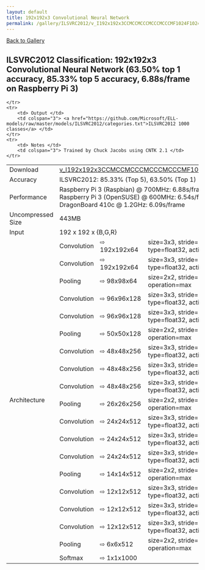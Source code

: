 ```yaml
---
layout: default
title: 192x192x3 Convolutional Neural Network
permalink: /gallery/ILSVRC2012/v_I192x192x3CCMCCMCCCMCCCMCCCMF1024F1024
---
```


[Back to Gallery](/ELL/gallery)

## ILSVRC2012 Classification: 192x192x3 Convolutional Neural Network (63.50% top 1 accuracy, 85.33% top 5 accuracy, 6.88s/frame on Raspberry Pi 3)

<table>
    <tr>
        <td> Download </td>
        <td colspan="3"> <a href="https://github.com/Microsoft/ELL-models/raw/master/models/ILSVRC2012/v_I192x192x3CCMCCMCCCMCCCMCCCMF1024F1024/v_I192x192x3CCMCCMCCCMCCCMCCCMF1024F1024.ell.zip">v_I192x192x3CCMCCMCCCMCCCMCCCMF1024F1024.ell.zip</a></td>
    </tr>
    <tr>
        <td> Accuracy </td>
        <td colspan="3"> ILSVRC2012: 85.33% (Top 5), 63.50% (Top 1) </td>
    </tr>
    <tr>
        <td> Performance </td>
        <td colspan="3"> Raspberry Pi 3 (Raspbian) @ 700MHz: 6.88s/frame<br>Raspberry Pi 3 (OpenSUSE) @ 600MHz: 6.54s/frame<br>DragonBoard 410c @ 1.2GHz: 6.09s/frame </td>
    </tr>
    <tr>
        <td> Uncompressed Size </td>
        <td colspan="3"> 443MB </td>
    </tr>
    <tr>
        <td> Input </td>
        <td colspan="3"> 192 x 192 x {B,G,R} </td>
    </tr>
    <tr>
        <td rowspan="20"> Architecture </td>
        <tr class="table-row-condensed">
	<td>Convolution</td>
	<td>&#8680; 192x192x64</td>
	<td>size=3x3, stride=1, type=float32, activation=relu</td>
</tr>
<tr class="table-row-condensed">
	<td>Convolution</td>
	<td>&#8680; 192x192x64</td>
	<td>size=3x3, stride=1, type=float32, activation=relu</td>
</tr>
<tr class="table-row-condensed">
	<td>Pooling</td>
	<td>&#8680; 98x98x64</td>
	<td>size=2x2, stride=2, operation=max</td>
</tr>
<tr class="table-row-condensed">
	<td>Convolution</td>
	<td>&#8680; 96x96x128</td>
	<td>size=3x3, stride=1, type=float32, activation=relu</td>
</tr>
<tr class="table-row-condensed">
	<td>Convolution</td>
	<td>&#8680; 96x96x128</td>
	<td>size=3x3, stride=1, type=float32, activation=relu</td>
</tr>
<tr class="table-row-condensed">
	<td>Pooling</td>
	<td>&#8680; 50x50x128</td>
	<td>size=2x2, stride=2, operation=max</td>
</tr>
<tr class="table-row-condensed">
	<td>Convolution</td>
	<td>&#8680; 48x48x256</td>
	<td>size=3x3, stride=1, type=float32, activation=relu</td>
</tr>
<tr class="table-row-condensed">
	<td>Convolution</td>
	<td>&#8680; 48x48x256</td>
	<td>size=3x3, stride=1, type=float32, activation=relu</td>
</tr>
<tr class="table-row-condensed">
	<td>Convolution</td>
	<td>&#8680; 48x48x256</td>
	<td>size=3x3, stride=1, type=float32, activation=relu</td>
</tr>
<tr class="table-row-condensed">
	<td>Pooling</td>
	<td>&#8680; 26x26x256</td>
	<td>size=2x2, stride=2, operation=max</td>
</tr>
<tr class="table-row-condensed">
	<td>Convolution</td>
	<td>&#8680; 24x24x512</td>
	<td>size=3x3, stride=1, type=float32, activation=relu</td>
</tr>
<tr class="table-row-condensed">
	<td>Convolution</td>
	<td>&#8680; 24x24x512</td>
	<td>size=3x3, stride=1, type=float32, activation=relu</td>
</tr>
<tr class="table-row-condensed">
	<td>Convolution</td>
	<td>&#8680; 24x24x512</td>
	<td>size=3x3, stride=1, type=float32, activation=relu</td>
</tr>
<tr class="table-row-condensed">
	<td>Pooling</td>
	<td>&#8680; 14x14x512</td>
	<td>size=2x2, stride=2, operation=max</td>
</tr>
<tr class="table-row-condensed">
	<td>Convolution</td>
	<td>&#8680; 12x12x512</td>
	<td>size=3x3, stride=1, type=float32, activation=relu</td>
</tr>
<tr class="table-row-condensed">
	<td>Convolution</td>
	<td>&#8680; 12x12x512</td>
	<td>size=3x3, stride=1, type=float32, activation=relu</td>
</tr>
<tr class="table-row-condensed">
	<td>Convolution</td>
	<td>&#8680; 12x12x512</td>
	<td>size=3x3, stride=1, type=float32, activation=relu</td>
</tr>
<tr class="table-row-condensed">
	<td>Pooling</td>
	<td>&#8680; 6x6x512</td>
	<td>size=2x2, stride=2, operation=max</td>
</tr>
<tr class="table-row-condensed">
	<td>Softmax</td>
	<td>&#8680; 1x1x1000</td>
	<td></td>
</tr>

    </tr>
    <tr>
        <td> Output </td>
        <td colspan="3"> <a href="https://github.com/Microsoft/ELL-models/raw/master/models/ILSVRC2012/categories.txt">ILSVRC2012 1000 classes</a> </td>
    </tr>
    <tr>
        <td> Notes </td>
        <td colspan="3"> Trained by Chuck Jacobs using CNTK 2.1 </td>
    </tr>
</table>

